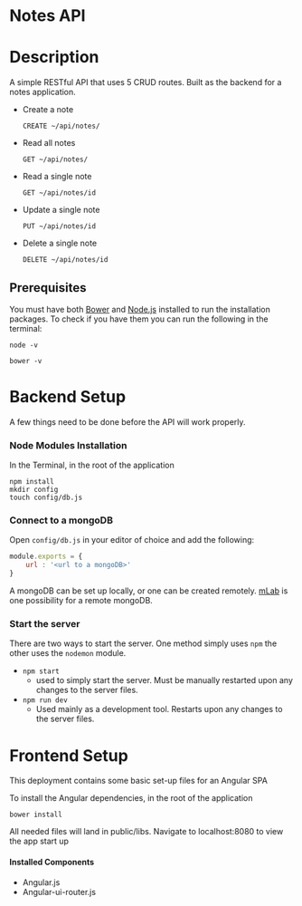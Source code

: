 # Notes API #

Description
===========

A simple RESTful API that uses 5 CRUD routes. Built as the backend for a notes application.

* Create a note

    `CREATE ~/api/notes/`
* Read all notes

    `GET ~/api/notes/`
* Read a single note

    `GET ~/api/notes/id`
* Update a single note

    `PUT ~/api/notes/id`
* Delete a single note

    `DELETE ~/api/notes/id`

Prerequisites
-------------

You must have both [Bower](https://bower.io) and [Node.js](https://nodejs.org) installed to run the installation packages. To check if you have them you can run the following in the terminal:


`node -v`

`bower -v`


Backend Setup
=============

A few things need to be done before the API will work properly.

### Node Modules Installation ###

In the Terminal, in the root of the application

```
npm install
mkdir config
touch config/db.js
```
### Connect to a mongoDB ###

Open `config/db.js` in your editor of choice and add the following:

```javascript
module.exports = {
    url : '<url to a mongoDB>'
}
```

A mongoDB can be set up locally, or one can be created remotely. [mLab](https://mlab.com) is one possibility for a remote mongoDB.

### Start the server ###

There are two ways to start the server. One method simply uses `npm` the other uses the `nodemon` module.

* `npm start`
  * used to simply start the server. Must be manually restarted upon any changes to the server files.
* `npm run dev`
  * Used mainly as a development tool. Restarts upon any changes to the server files.

Frontend Setup
==============

This deployment contains some basic set-up files for an Angular SPA

To install the Angular dependencies, in the root of the application

```
bower install
```

All needed files will land in public/libs. Navigate to localhost:8080 to view the app start up

#### Installed Components ####

* Angular.js
* Angular-ui-router.js
